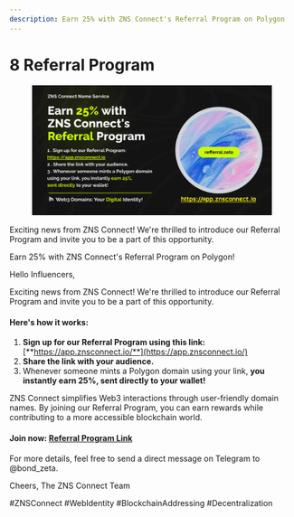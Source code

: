 ```yaml
---
description: Earn 25% with ZNS Connect's Referral Program on Polygon
---
```


# 8 Referral Program

<figure><img src=".gitbook/assets/Earn 25% with  ZNS Connect&#x27;s Referral Program.png" alt=""><figcaption></figcaption></figure>

Exciting news from ZNS Connect! We're thrilled to introduce our Referral Program and invite you to be a part of this opportunity.

Earn 25% with ZNS Connect's Referral Program on Polygon!

Hello Influencers,

Exciting news from ZNS Connect! We're thrilled to introduce our Referral Program and invite you to be a part of this opportunity.

#### **Here's how it works:**

1. **Sign up for our Referral Program using this link:** [**https://app.znsconnect.io/**](https://app.znsconnect.io/)
2. **Share the link with your audience.**
3. Whenever someone mints a Polygon domain using your link, **you instantly earn 25%, sent directly to your wallet!**

ZNS Connect simplifies Web3 interactions through user-friendly domain names. By joining our Referral Program, you can earn rewards while contributing to a more accessible blockchain world.

#### Join now: [Referral Program Link](https://app.znsconnect.io/)



For more details, feel free to send a direct message on Telegram to @bond\_zeta.

Cheers, The ZNS Connect Team

\#ZNSConnect #WebIdentity #BlockchainAddressing #Decentralization

